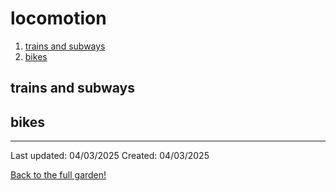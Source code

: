 # locomotion

1. [trains and subways](#trains-and-subways)
2. [bikes](#bikes)

## trains and subways

## bikes

------------
Last updated: 04/03/2025
Created: 04/03/2025

[Back to the full garden!](./index.md)